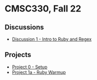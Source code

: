 # CMSC330, Fall 22

## Discussions
* [Discussion 1 - Intro to Ruby and Regex](./discussions/discussion1)

## Projects
* [Project 0 - Setup](./project0)
* [Project 1a - Ruby Warmup](./project1a)
